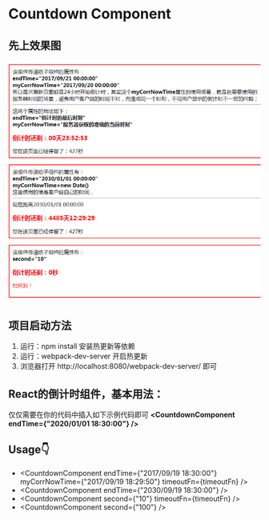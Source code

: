 # Countdown Component

## 先上效果图
![image](./images/image.png)

## 项目启动方法
1. 运行：npm install    安装热更新等依赖
2. 运行：webpack-dev-server   开启热更新
3. 浏览器打开 http://localhost:8080/webpack-dev-server/  即可

## React的倒计时组件，基本用法：
仅仅需要在你的代码中插入如下示例代码即可
**<CountdownComponent  endTime={"2020/01/01 18:30:00"} />**

## Usage👇
- &lt;CountdownComponent endTime={"2017/09/19 18:30:00"} myCorrNowTime={"2017/09/19 18:29:50"} timeoutFn={timeoutFn} />
- &lt;CountdownComponent endTime={"2030/09/19 18:30:00"} />
- &lt;CountdownComponent second={"10"} timeoutFn={timeoutFn} />
- &lt;CountdownComponent second={"100"} />